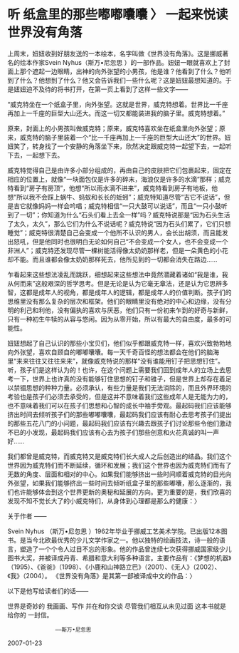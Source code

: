 # 听 纸盒里的那些嘟嘟囔囔 〉 一起来悦读 世界没有角落

上周末，妞妞收到好朋友送的一本绘本，名字叫做《世界没有角落》。这是挪威著名的绘本作家Svein Nyhus（斯万•尼忽思 ）的一部作品。妞妞一眼就喜欢上了封面上那个遮起一边眼睛，出神的向外张望的小男孩，他是谁？他看到了什么？他听到了什么？他想到了什么？他又会告诉我们一些什么呢？这是妞妞最想知道的。于是妞妞迫不及待的将书打开，在第一页上看到了这样一些文字—— 


“威克特坐在一个纸盒子里，向外张望。这就是世界，威克特想着。世界比一千座再加上一千座的巨型大山还大。而这一切又都能装进我的脑子里。威克特想着。” 


原来，封面上的小男孩叫做威克特；原来，威克特喜欢坐在纸盒里向外张望；原来，威克特的脑子里装着一个“比一千座再加上一千座的巨型大山还大”的世界。妞妞笑了，转身找了一个安静的角落坐下来，欣然决定跟威克特一起望下去，一起听下去，一起想下去。 


威克特觉得自己是由许多小部分组成的，再由自己的皮肤把它们包裹起来，固定在相应的位置上，就像“一块面包仅是许多的碎末，海浪仅是许多的水滴”那样；威克特看到“房子有房顶”，他想“所以雨水滴不进来”，威克特看到房子有地板，他想“所以我不会踩上蜗牛、蚂蚁和长长的蚯蚓”；威克特知道尽管“吉它不说话”，但是吉它就像妈妈一样会吟唱；威克特相信“一只大鼓可以说话”，而且“一只小鼓听到了一切”；你知道为什么“石头们看上去全一样”吗？威克特说那是“因为石头生活了太久，太久”，那么它们为什么不说话呢？威克特说“因为石头们累了，它们只想睡觉”；威克特很清楚自己会变成一个他所不认识的男人，会长出胡须，而且能发出怒吼，但是他同时也很明白无论如何自己“不会变成一个女人，也不会变成一个非洲人”；威克特还发现尽管一棵树能活得像太奶奶那样老，但是一朵黄色的小花却不能。而且谁都会像太奶奶那样死去，他所见到的一切都会消失在路边…… 


乍看起来这些想法凌乱而跳跃，细想起来这些想法中竟然潜藏着诸如“我是谁，我从何而来”这般艰深的哲学思考。但是无论是认为它毫无章法，还是认为它思辨多智，这都是成年人的视角，都是成年人的逻辑，都是成年人的价值判断。孩子们的思维里没有那么复杂的层次和框架。他们的眼睛里没有绝对的中心和边缘，没有分明的利己和利他，没有偏执的喜欢与厌恶，他们只有一份初来乍到的好奇与新鲜，只有一种初生牛犊的从容与悠闲。因为从零开始，所以有最大的自由度，最多的可能性。 


妞妞想起了自己认识的那些小宝贝们，他们似乎都跟威克特一样，喜欢兴致勃勃地向外张望，喜欢自顾自的嘟嘟囔囔。每一天千奇百怪的想法都会在他们的脑海里“来来往往又往往来来”，就像威克特说的那样“没有谁能用钉子把思想钉住”。听，孩子们是这样认为的！也许，在这个问题上需要我们回到成年人的立场上去思考一下，世界上也许真的没有能够钉住思想的钉子和锥子，但是世界上却存在着足以禁锢思想的种种力量。必须承认，有些力量是我们无法消除的，而且外界环境的考验也是孩子们必须去承受的，但是这并不意味着我们这些成年人是无能为力的，也不意味着我们可以在孩子们思想和心智的成长中袖手旁观。最起码我们应该能够挤出时间去倾听孩子们的那些嘟嘟囔囔，最起码我们应该有耐心去思考孩子们提出的那些五花八门的小问题，最起码我们应该有兴趣去跟孩子们讨论那些令他们激动不已的小发现，最起码我们应该有心去为孩子们那些创意和火花真诚的叫一声好…… 


我们都曾是威克特，而威克特又是威克特们长大成人之后创造出的结晶。我们这个世界因为威克特们而不断延续，循环和发展；我们这个世界也因为威克特们而有了无数的角度、层面和相对的中心。如果我们能够挤出一些时间顺着威克特的目光向外张望，如果我们能够挤出一些时间去倾听纸盒子里的那些嘟囔，那么逐渐的，我们也许能够体会到这个世界更新的奥秘和延展的方向。更为重要的是，我们欣喜的发现不知不觉长大了的小威克特们，从身体到心理都是那么的健康：〉 


关于作者 ——


Svein Nyhus （斯万•尼忽思 ）1962年毕业于挪威工艺美术学院。已出版12本图书。是当今北欧最优秀的少儿文学作家之一。他以独特的绘画技法，诗一般的语言，塑造了一个个令人过目不忘的形象。他的作品曾连续七次获得挪威国家级少儿图书大奖，并被译成丹青、希腊和意大利等多种语言。主要作品有：《梦想的机器》（1995）、《爸爸》（1998）、《小鹿和山神路立巴》（2001）、《无人》（2002）、《我》（2004）。 《世界没有角落》是其第一部被译成中文的作品：〉 


以下是他写给读者们的话—— 


世界是奇妙的 我画画、写作 并在和你交谈 尽管我们相互从未见过面 这本书就是给你的 一封信。 


                   ——斯万•尼忽思 




2007-01-23